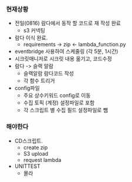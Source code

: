 
### 현재상황
- 전일(0816) 람다에서 동작 할 코드로 재 작성 완료
    - s3 커넥팅
- 람다 이식 완료.
    - requirements -> zip <- lambda_function.py
- eventbridge 사용하여 스케줄링 (각 5분, 1시간)
- 시크릿매니저로 시크릿 내용 옮기고, 코드수정
- 람다 -> 슬랙 알람
    - 슬랙알람 람다코드 작성
    - 각 함수 트리거
- config파일
    - 주요 상수키워드 config로 이동
    - 수집 토픽 (계정) 설정파일로 포함
    - 각 스크립트 별 수집 필드 설정파일로 뺌

### 해야한다
- CD스크립트.
    - create zip
    - S3 upload
    - request lambda
- UNITTEST
    - 몰라 
  